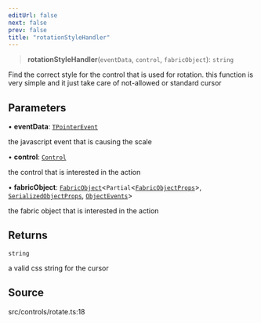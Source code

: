 ```yaml
---
editUrl: false
next: false
prev: false
title: "rotationStyleHandler"
---
```


> **rotationStyleHandler**(`eventData`, `control`, `fabricObject`): `string`

Find the correct style for the control that is used for rotation.
this function is very simple and it just take care of not-allowed or standard cursor

## Parameters

• **eventData**: [`TPointerEvent`](../../../type-aliases/TPointerEvent.md)

the javascript event that is causing the scale

• **control**: [`Control`](../../../classes/Control.md)

the control that is interested in the action

• **fabricObject**: [`FabricObject`](../../../classes/FabricObject.md)\<`Partial`\<[`FabricObjectProps`](../../../interfaces/FabricObjectProps.md)\>, [`SerializedObjectProps`](../../../interfaces/SerializedObjectProps.md), [`ObjectEvents`](../../../interfaces/ObjectEvents.md)\>

the fabric object that is interested in the action

## Returns

`string`

a valid css string for the cursor

## Source

src/controls/rotate.ts:18
